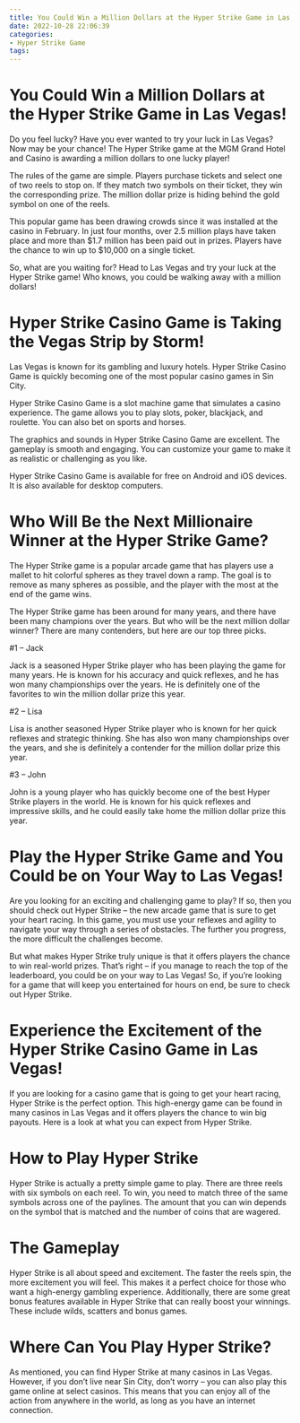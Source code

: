 ```yaml
---
title: You Could Win a Million Dollars at the Hyper Strike Game in Las Vegas!
date: 2022-10-28 22:06:39
categories:
- Hyper Strike Game
tags:
---
```



#  You Could Win a Million Dollars at the Hyper Strike Game in Las Vegas!

Do you feel lucky? Have you ever wanted to try your luck in Las Vegas? Now may be your chance! The Hyper Strike game at the MGM Grand Hotel and Casino is awarding a million dollars to one lucky player!

The rules of the game are simple. Players purchase tickets and select one of two reels to stop on. If they match two symbols on their ticket, they win the corresponding prize. The million dollar prize is hiding behind the gold symbol on one of the reels.

This popular game has been drawing crowds since it was installed at the casino in February. In just four months, over 2.5 million plays have taken place and more than $1.7 million has been paid out in prizes. Players have the chance to win up to $10,000 on a single ticket.

So, what are you waiting for? Head to Las Vegas and try your luck at the Hyper Strike game! Who knows, you could be walking away with a million dollars!

#  Hyper Strike Casino Game is Taking the Vegas Strip by Storm!

Las Vegas is known for its gambling and luxury hotels. Hyper Strike Casino Game is quickly becoming one of the most popular casino games in Sin City.

Hyper Strike Casino Game is a slot machine game that simulates a casino experience. The game allows you to play slots, poker, blackjack, and roulette. You can also bet on sports and horses.

The graphics and sounds in Hyper Strike Casino Game are excellent. The gameplay is smooth and engaging. You can customize your game to make it as realistic or challenging as you like.

Hyper Strike Casino Game is available for free on Android and iOS devices. It is also available for desktop computers.

#  Who Will Be the Next Millionaire Winner at the Hyper Strike Game? 

The Hyper Strike game is a popular arcade game that has players use a mallet to hit colorful spheres as they travel down a ramp. The goal is to remove as many spheres as possible, and the player with the most at the end of the game wins.

The Hyper Strike game has been around for many years, and there have been many champions over the years. But who will be the next million dollar winner? There are many contenders, but here are our top three picks.

#1 – Jack

Jack is a seasoned Hyper Strike player who has been playing the game for many years. He is known for his accuracy and quick reflexes, and he has won many championships over the years. He is definitely one of the favorites to win the million dollar prize this year.

#2 – Lisa

Lisa is another seasoned Hyper Strike player who is known for her quick reflexes and strategic thinking. She has also won many championships over the years, and she is definitely a contender for the million dollar prize this year.

#3 – John

John is a young player who has quickly become one of the best Hyper Strike players in the world. He is known for his quick reflexes and impressive skills, and he could easily take home the million dollar prize this year.

#  Play the Hyper Strike Game and You Could be on Your Way to Las Vegas!

Are you looking for an exciting and challenging game to play? If so, then you should check out Hyper Strike – the new arcade game that is sure to get your heart racing. In this game, you must use your reflexes and agility to navigate your way through a series of obstacles. The further you progress, the more difficult the challenges become.

But what makes Hyper Strike truly unique is that it offers players the chance to win real-world prizes. That’s right – if you manage to reach the top of the leaderboard, you could be on your way to Las Vegas! So, if you’re looking for a game that will keep you entertained for hours on end, be sure to check out Hyper Strike.

#   Experience the Excitement of the Hyper Strike Casino Game in Las Vegas!

If you are looking for a casino game that is going to get your heart racing, Hyper Strike is the perfect option. This high-energy game can be found in many casinos in Las Vegas and it offers players the chance to win big payouts. Here is a look at what you can expect from Hyper Strike.

#   How to Play Hyper Strike

Hyper Strike is actually a pretty simple game to play. There are three reels with six symbols on each reel. To win, you need to match three of the same symbols across one of the paylines. The amount that you can win depends on the symbol that is matched and the number of coins that are wagered.

#   The Gameplay

Hyper Strike is all about speed and excitement. The faster the reels spin, the more excitement you will feel. This makes it a perfect choice for those who want a high-energy gambling experience. Additionally, there are some great bonus features available in Hyper Strike that can really boost your winnings. These include wilds, scatters and bonus games.

#   Where Can You Play Hyper Strike?

As mentioned, you can find Hyper Strike at many casinos in Las Vegas. However, if you don’t live near Sin City, don’t worry – you can also play this game online at select casinos. This means that you can enjoy all of the action from anywhere in the world, as long as you have an internet connection.